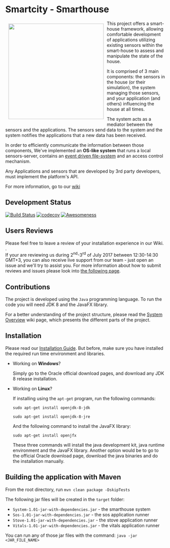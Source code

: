 # Smartcity - Smarthouse
<img src="https://cloud.githubusercontent.com/assets/15971916/24823370/5f96f4fa-1c06-11e7-9784-0089af77932f.png" align="left" hspace="10" vspace="9" width="300">

This project offers a smart-house framework, allowing comfortable development of applications utilizing existing sensors within the smart-house to assess and manipulate the state of the house.

It is comprised of 3 main components: the sensors in the house (or their simulation), the system managing those sensors, and your application (and others) influencing the house at all times.

The system acts as a mediator between the sensors and the applications. The sensors send data to the system and the system notifies the applications that a new data has been received.

In order to efficiently communicate the information between those components, We've implemented an **OS-like system** that runs a local sensors-server, contains an [event driven file-system](https://github.com/TechnionYP5777/Smartcity-Smarthouse/wiki/The-Smathouse's-File-System) and an access control mechanism.

Any Applications and sensors that are developed by 3rd party developers, must implement the platform's API.

For more information, go to our [wiki](https://github.com/TechnionYP5777/Smartcity-Smarthouse/wiki)

## Development Status
[![Build Status](https://travis-ci.org/TechnionYP5777/Smartcity-Smarthouse.svg?branch=master)](https://travis-ci.org/TechnionYP5777/Smartcity-Smarthouse)
[![codecov](https://codecov.io/gh/TechnionYP5777/Smartcity-Smarthouse/branch/master/graph/badge.svg)](https://codecov.io/gh/TechnionYP5777/Smartcity-Smarthouse)
[![Awesomeness](https://img.shields.io/badge/awesomeness-100%25-blue.svg)](https://shields.io/)

## Users Reviews
Please feel free to leave a review of your installation experience in our Wiki. .<br>
If your are reviewing us during 2<sup>nd</sup>-3<sup>rd</sup> of July 2017 between 12:30-14:30 GMT+3, you can also receive live support from our team - just open an issue and we'll try to assist you. For more information about how to submit reviews and issues please look into [the following page](https://github.com/TechnionYP5777/Smartcity-Smarthouse/wiki/Users-Reviews-Related-Information).

## Contributions
The project is developed using the `Java` programming language. To run the code you will need JDK 8 and the JavaFX library.


For a better understanding of the project structure, please read the [System Overview](https://github.com/TechnionYP5777/Smartcity-Smarthouse/wiki/The-Smart-House-System-Overview) wiki page, which presents the different parts of the project.

## Installation
Please read our [Installation Guide](https://github.com/TechnionYP5777/Smartcity-Smarthouse/wiki/Installation-Guide). But before, make sure you have installed the required run time environment and libraries.
- Working on **Windows**?

  Simply go to the Oracle official download pages, and download any JDK 8 release installation.
- Working on **Linux**?

  If installing using the `apt-get` program, run the following commands:
  
  `sudo apt-get install openjdk-8-jdk`
  
  `sudo apt-get install openjdk-8-jre`
  
  
  And the following command to install the JavaFX library:
  
  `sudo apt-get install openjfx`
  
  
  These three commands will install the java development kit, java runtime environment and the JavaFX library. Another option would be to go to the official Oracle download page, download the java binaries and do the installation manually.

## Building the application with Maven
From the root directory, run
`mvn clean package -DskipTests`

The following jar files will be created in the `target` folder:
- `System-1.01-jar-with-dependencies.jar` - the smarthouse system
- `Sos-1.01-jar-with-dependencies.jar` - the sos application runner
- `Stove-1.01-jar-with-dependencies.jar` - the stove application runner
- `Vitals-1.01-jar-with-dependencies.jar` - the vitals application runner

You can run any of those jar files with the command:
`java -jar <JAR_FILE_NAME>`

